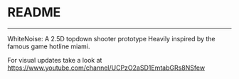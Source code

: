 # README #
---
WhiteNoise: A 2.5D topdown shooter prototype
Heavily inspired by the famous game hotline miami.

For visual updates take a look at
https://www.youtube.com/channel/UCPzO2aSD1EmtabGRs8NSfew